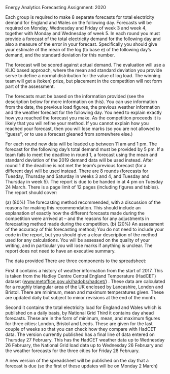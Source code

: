 Energy Analytics Forecasting Assignment: 2020

Each group is required to make 8 separate forecasts for total electricity demand for England and Wales on the following day.  Forecasts will be required on Monday, Wednesday and Friday of week 3 and week 4, together with Monday and Wednesday of week 5. In each round you must provide a forecast of the total electricity demand for the following day and also a measure of the error in your forecast. Specifically you should give your estimate of the mean of the log (to base e) of the following day’s demand, and the standard deviation for this number.

The forecast will be scored against actual demand.  The evaluation will use a KLIC based approach, where the mean and standard deviation you provide serve to define a normal distribution for the value of log load. The winning team will get a (token) prize, but placement in the competition will not form part of the assessment.

The forecasts must be based on the information provided (see the description below for more information on this). You can use information from the date, the previous load figures, the previous weather information and the weather forecast for the following day. You need to explain exactly how you reached the forecast you make.  As the competition proceeds it is likely that you will refine your method.  If you cannot explain how you reached your forecast, then you will lose marks (so you are not allowed to ‘’guess’’, or to use a forecast gleaned from somewhere else.)

For each round new data will be loaded up between 11 am and 1 pm. The forecast for the following day’s total demand must be provided by 5 pm. If a team fails to meet the deadline in round 1, a forecast using the mean and standard deviation of the 2019 demand data will be used instead. After round 1 if the deadline is not met the team’s previous forecast (for a different day) will be used instead. 
There are 8 rounds (forecasts for Tuesday, Thursday and Saturday in weeks 3 and 4, and Tuesday and Thursday in week 5). 
The report is due to be handed in at 4 pm on Tuesday 24 March. There is a page limit of 12 pages (including figures and tables).  The report should cover: 

(a) (80%) The forecasting method recommended, with a discussion of the reasons for making this recommendation.  This should include an explanation of exactly how the different forecasts made during the competition were arrived at – and the reasons for any adjustments in forecasting method made during the competition. 
(b) (20%) An assessment of the accuracy of this forecasting method; 
You do not need to include your code in the report, but you should give a clear description of the method used for any calculations. You will be assessed on the quality of your writing, and in particular you will lose marks if anything is unclear. The report does not need to have an executive summary.  

The data provided
There are three components to the spreadsheet:  

First it contains a history of weather information from the start of 2017.  This is taken from the Hadley Centre Central England Temperature (HadCET) dataset (www.metoffice.gov.uk/hadobs/hadcet/) .  These data are calculated for a roughly  triangular area of the UK enclosed by Lancashire, London and Bristol. There are minimum, mean and maximum temperatures given.  These are updated daily but subject to minor revisions at the end of the month. 

Second it contains the total electricity load for England and Wales which is published on a daily basis, by National Grid 
Third it contains day ahead forecasts.  These are in the form of minimum, mean, and maximum figures for three cities: London, Bristol and Leeds. These are given for the last couple of weeks so that you can check how they compare with HadCET data.
The version currently published has a final line of data entered on Thursday 27 February. This has the HadCET weather data up to Wednesday 26 February, the National Grid load data up to Wednesday 26 February and the weather forecasts for the three cities for Friday 28 February.

A new version of the spreadsheet will be published on the day that a forecast is due (so the first of these updates will be on Monday 2 March)

